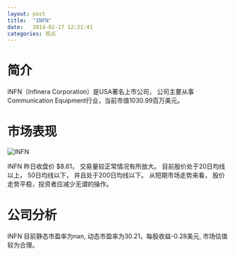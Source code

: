 ```yaml
---
layout: post
title:  "INFN"
date:   2014-02-17 12:21:41
categories: 观点
---
```


# 简介
INFN（Infinera Corporation）是USA著名上市公司，
公司主要从事Communication Equipment行业，当前市值1030.99百万美元。

# 市场表现

![INFN](http://finviz.com/chart.ashx?t=INFN&ty=c&ta=1&p=d&s=l)

INFN 昨日收盘价 $8.61，
交易量较正常情况有所放大。
目前股价处于20日均线以上，
50日均线以下，
并且处于200日均线以下。
从短期市场走势来看，
股价走势平稳，投资者应减少无谓的操作。

# 公司分析
INFN 目前静态市盈率为nan, 动态市盈率为30.21，每股收益-0.28美元,
市场估值较为合理。
